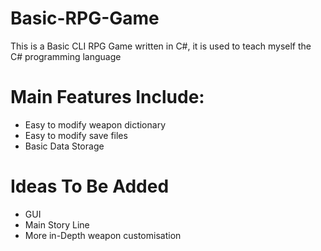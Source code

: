 # Basic-RPG-Game
This is a Basic CLI RPG Game written in C#, it is used to teach myself the C# programming language

# Main Features Include:
- Easy to modify weapon dictionary
- Easy to modify save files
- Basic Data Storage

# Ideas To Be Added
- GUI
- Main Story Line
- More in-Depth weapon customisation
